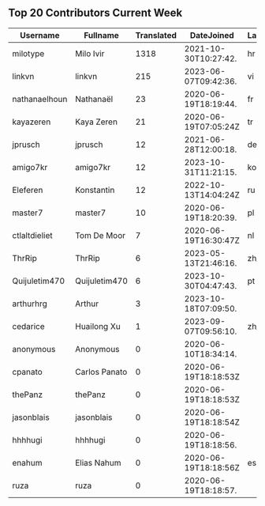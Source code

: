 ## Top 20 Contributors Current Week ##
|Username|Fullname|Translated|DateJoined|Language|
|--------|--------|----------|----------|-------|
|milotype|Milo Ivir|1318|2021-10-30T10:27:42.|hr|
|linkvn|linkvn|215|2023-06-07T09:42:36.|vi|
|nathanaelhoun|Nathanaël|23|2020-06-19T18:19:44.|fr|
|kayazeren|Kaya Zeren|21|2020-06-19T07:05:24Z|tr|
|jprusch|jprusch|12|2021-06-28T12:00:18.|de|
|amigo7kr|amigo7kr|12|2023-10-31T11:21:15.|ko|
|Eleferen|Konstantin|12|2022-10-13T14:04:24Z|ru|
|master7|master7|10|2020-06-19T18:20:39.|pl|
|ctlaltdieliet|Tom De Moor|7|2020-06-19T16:30:47Z|nl|
|ThrRip|ThrRip|6|2023-05-13T21:46:16.|zh_Hans|
|Quijuletim470|Quijuletim470|6|2023-10-30T04:47:43.|pt|
|arthurhrg|Arthur|3|2023-10-18T07:09:50.||
|cedarice|Huailong Xu|1|2023-09-07T09:56:10.|zh_Hans|
|anonymous|Anonymous|0|2020-06-10T18:34:14.||
|cpanato|Carlos Panato|0|2020-06-19T18:18:53Z||
|thePanz|thePanz|0|2020-06-19T18:18:53Z||
|jasonblais|jasonblais|0|2020-06-19T18:18:54Z||
|hhhhugi|hhhhugi|0|2020-06-19T18:18:56.||
|enahum|Elias  Nahum|0|2020-06-19T18:18:56Z|es|
|ruza|ruza|0|2020-06-19T18:18:57.||

